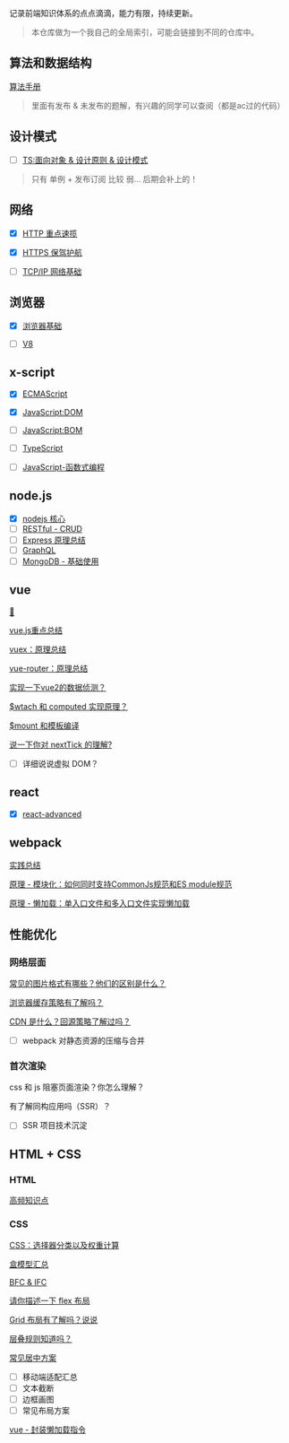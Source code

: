 记录前端知识体系的点点滴滴，能力有限，持续更新。

> 本仓库做为一个我自己的全局索引，可能会链接到不同的仓库中。

## 算法和数据结构

[算法手册](https://github.com/sup-fiveyear/FE-base)

>里面有发布 & 未发布的题解，有兴趣的同学可以查阅（都是ac过的代码）

## 设计模式

- [ ] [TS:面向对象 & 设计原则 & 设计模式](./notes-设计模式/README.MD)

> 只有 单例 + 发布订阅 比较 弱... 后期会补上的！

## 网络

- [x] [HTTP 重点速揽](./notes-网络/HTTP/README.md)

- [x] [HTTPS 保驾护航](./notes-网络/HTTPS/README.md)

- [ ] [TCP/IP 网络基础](./notes-网络/TCP/README.md)

## 浏览器

- [x] [浏览器基础](./notes-浏览器/README.md)

- [ ] [V8]()

## x-script

- [x] [ECMAScript](./notes-JavaScript/README.md)

- [x] [JavaScript:DOM](./notes-JavaScript/DOM/DOM汇总.md)
- [ ] [JavaScript:BOM]()

- [ ] [TypeScript]()

- [ ] [JavaScript-函数式编程](./notes-JavaScript/函数式编程/README.md)

## node.js

- [x] [nodejs 核心](./notes-nodeJs/README.md)
- [ ] [RESTful - CRUD]()
- [ ] [Express 原理总结]()
- [ ] [GraphQL]()
- [ ] [MongoDB - 基础使用]()

## vue

[🛫](#索引)

[vue.js重点总结](notes-vue/面试题.md)

[vuex：原理总结](notes-vue/vuex.md)

[vue-router：原理总结](notes-vue/vue-router.md)

[实现一下vue2的数据侦测？](note-vue/../notes-vue/响应式原理.md)

[\$wtach 和 computed 实现原理？](notes-vue/$watch和computed.md)

[\$mount 和模板编译](notes-vue/$mount和模板编译原理.md)

[说一下你对 nextTick 的理解?](notes-vue/说一下你对$nextTick的理解.md)

- [ ] 详细说说虚拟 DOM？

## react

- [x] [react-advanced](https://github.com/fullStack-feed/react-advanced)

## webpack

[实践总结](notes-工程化/webpack/基础总结.md)

[原理 - 模块化：如何同时支持CommonJs规范和ES module规范](notes-工程化/webpack/原理%20-%20模块化：如何同时支持CommonJs规范和ES%20module规范.md)

[原理 - 懒加载：单入口文件和多入口文件实现懒加载](/notes-工程化/webpack/原理%20-%20懒加载：单入口文件和多入口文件实现懒加载.md)

## 性能优化

### 网络层面

[常见的图片格式有哪些？他们的区别是什么？](https://github.com/sup-fiveyear/Notes/issues/24)

[浏览器缓存策略有了解吗？](https://github.com/sup-fiveyear/Notes/issues/25)

[CDN 是什么？回源策略了解过吗？](https://github.com/sup-fiveyear/Notes/issues/28)

- [ ] webpack 对静态资源的压缩与合并

### 首次渲染

css 和 js 阻塞页面渲染？你怎么理解？

有了解同构应用吗（SSR）？

- [ ] SSR 项目技术沉淀

## HTML + CSS

### HTML

[高频知识点](./notes-htmlcss/html汇总.md)

### CSS

[CSS：选择器分类以及权重计算](https://github.com/sup-fiveyear/Notes/issues/14)

[盒模型汇总](https://github.com/sup-fiveyear/Notes/issues/4)

[BFC & IFC](https://github.com/sup-fiveyear/Notes/issues/5)

[请你描述一下 flex 布局](https://github.com/sup-fiveyear/Notes/issues/19)

[Grid 布局有了解吗？说说](https://github.com/sup-fiveyear/Notes/issues/22)

[层叠规则知道吗？](https://github.com/sup-fiveyear/Notes/issues/23)

[常见居中方案](./notes-htmlcss/常见居中.md)

- [ ] 移动端适配汇总
- [ ] 文本截断
- [ ] 边框画图
- [ ] 常见布局方案

[vue - 封装懒加载指令](./组件/vue-懒加载/Note.md)
